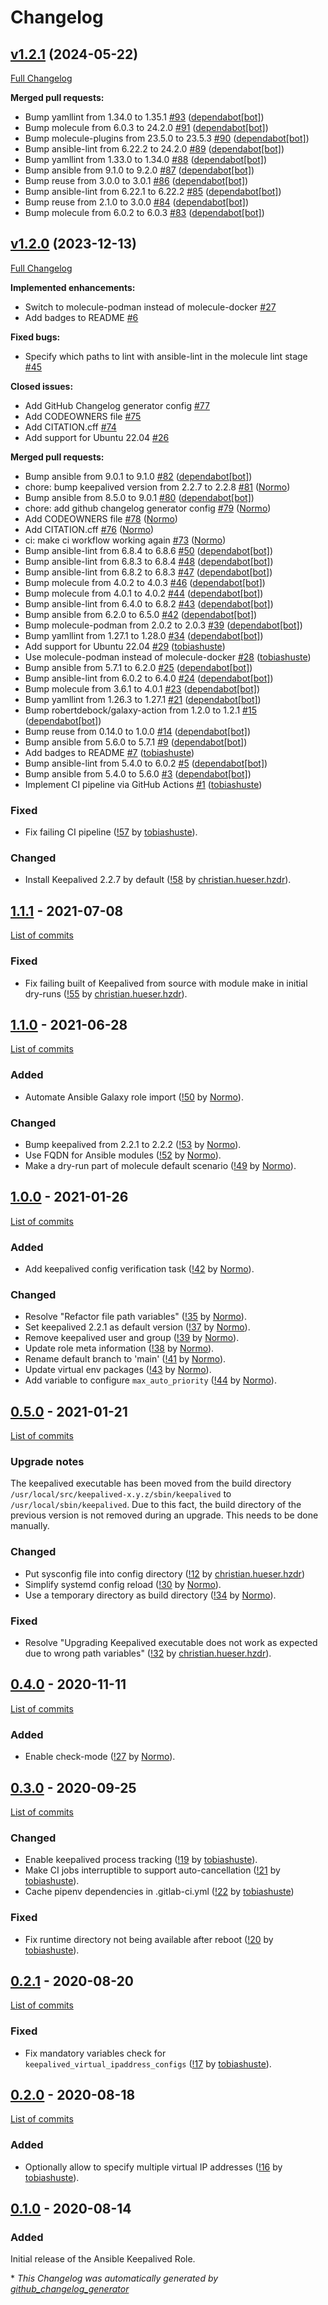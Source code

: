 <!--
SPDX-FileCopyrightText: Helmholtz Centre for Environmental Research (UFZ)
SPDX-FileCopyrightText: Helmholtz-Zentrum Dresden-Rossendorf (HZDR)

SPDX-License-Identifier: Apache-2.0
-->

# Changelog

## [v1.2.1](https://github.com/hifis-net/ansible-role-keepalived/tree/v1.2.1) (2024-05-22)

[Full Changelog](https://github.com/hifis-net/ansible-role-keepalived/compare/v1.2.0...v1.2.1)

**Merged pull requests:**

- Bump yamllint from 1.34.0 to 1.35.1 [\#93](https://github.com/hifis-net/ansible-role-keepalived/pull/93) ([dependabot[bot]](https://github.com/apps/dependabot))
- Bump molecule from 6.0.3 to 24.2.0 [\#91](https://github.com/hifis-net/ansible-role-keepalived/pull/91) ([dependabot[bot]](https://github.com/apps/dependabot))
- Bump molecule-plugins from 23.5.0 to 23.5.3 [\#90](https://github.com/hifis-net/ansible-role-keepalived/pull/90) ([dependabot[bot]](https://github.com/apps/dependabot))
- Bump ansible-lint from 6.22.2 to 24.2.0 [\#89](https://github.com/hifis-net/ansible-role-keepalived/pull/89) ([dependabot[bot]](https://github.com/apps/dependabot))
- Bump yamllint from 1.33.0 to 1.34.0 [\#88](https://github.com/hifis-net/ansible-role-keepalived/pull/88) ([dependabot[bot]](https://github.com/apps/dependabot))
- Bump ansible from 9.1.0 to 9.2.0 [\#87](https://github.com/hifis-net/ansible-role-keepalived/pull/87) ([dependabot[bot]](https://github.com/apps/dependabot))
- Bump reuse from 3.0.0 to 3.0.1 [\#86](https://github.com/hifis-net/ansible-role-keepalived/pull/86) ([dependabot[bot]](https://github.com/apps/dependabot))
- Bump ansible-lint from 6.22.1 to 6.22.2 [\#85](https://github.com/hifis-net/ansible-role-keepalived/pull/85) ([dependabot[bot]](https://github.com/apps/dependabot))
- Bump reuse from 2.1.0 to 3.0.0 [\#84](https://github.com/hifis-net/ansible-role-keepalived/pull/84) ([dependabot[bot]](https://github.com/apps/dependabot))
- Bump molecule from 6.0.2 to 6.0.3 [\#83](https://github.com/hifis-net/ansible-role-keepalived/pull/83) ([dependabot[bot]](https://github.com/apps/dependabot))

## [v1.2.0](https://github.com/hifis-net/ansible-role-keepalived/tree/v1.2.0) (2023-12-13)

[Full Changelog](https://github.com/hifis-net/ansible-role-keepalived/compare/v1.1.1...v1.2.0)

**Implemented enhancements:**

- Switch to molecule-podman instead of molecule-docker [\#27](https://github.com/hifis-net/ansible-role-keepalived/issues/27)
- Add badges to README [\#6](https://github.com/hifis-net/ansible-role-keepalived/issues/6)

**Fixed bugs:**

- Specify which paths to lint with ansible-lint in the molecule lint stage [\#45](https://github.com/hifis-net/ansible-role-keepalived/issues/45)

**Closed issues:**

- Add GitHub Changelog generator config [\#77](https://github.com/hifis-net/ansible-role-keepalived/issues/77)
- Add CODEOWNERS file [\#75](https://github.com/hifis-net/ansible-role-keepalived/issues/75)
- Add CITATION.cff [\#74](https://github.com/hifis-net/ansible-role-keepalived/issues/74)
- Add support for Ubuntu 22.04 [\#26](https://github.com/hifis-net/ansible-role-keepalived/issues/26)

**Merged pull requests:**

- Bump ansible from 9.0.1 to 9.1.0 [\#82](https://github.com/hifis-net/ansible-role-keepalived/pull/82) ([dependabot[bot]](https://github.com/apps/dependabot))
- chore: bump keepalived version from 2.2.7 to 2.2.8 [\#81](https://github.com/hifis-net/ansible-role-keepalived/pull/81) ([Normo](https://github.com/Normo))
- Bump ansible from 8.5.0 to 9.0.1 [\#80](https://github.com/hifis-net/ansible-role-keepalived/pull/80) ([dependabot[bot]](https://github.com/apps/dependabot))
- chore: add github changelog generator config [\#79](https://github.com/hifis-net/ansible-role-keepalived/pull/79) ([Normo](https://github.com/Normo))
- Add CODEOWNERS file [\#78](https://github.com/hifis-net/ansible-role-keepalived/pull/78) ([Normo](https://github.com/Normo))
- Add CITATION.cff [\#76](https://github.com/hifis-net/ansible-role-keepalived/pull/76) ([Normo](https://github.com/Normo))
- ci: make ci workflow working again [\#73](https://github.com/hifis-net/ansible-role-keepalived/pull/73) ([Normo](https://github.com/Normo))
- Bump ansible-lint from 6.8.4 to 6.8.6 [\#50](https://github.com/hifis-net/ansible-role-keepalived/pull/50) ([dependabot[bot]](https://github.com/apps/dependabot))
- Bump ansible-lint from 6.8.3 to 6.8.4 [\#48](https://github.com/hifis-net/ansible-role-keepalived/pull/48) ([dependabot[bot]](https://github.com/apps/dependabot))
- Bump ansible-lint from 6.8.2 to 6.8.3 [\#47](https://github.com/hifis-net/ansible-role-keepalived/pull/47) ([dependabot[bot]](https://github.com/apps/dependabot))
- Bump molecule from 4.0.2 to 4.0.3 [\#46](https://github.com/hifis-net/ansible-role-keepalived/pull/46) ([dependabot[bot]](https://github.com/apps/dependabot))
- Bump molecule from 4.0.1 to 4.0.2 [\#44](https://github.com/hifis-net/ansible-role-keepalived/pull/44) ([dependabot[bot]](https://github.com/apps/dependabot))
- Bump ansible-lint from 6.4.0 to 6.8.2 [\#43](https://github.com/hifis-net/ansible-role-keepalived/pull/43) ([dependabot[bot]](https://github.com/apps/dependabot))
- Bump ansible from 6.2.0 to 6.5.0 [\#42](https://github.com/hifis-net/ansible-role-keepalived/pull/42) ([dependabot[bot]](https://github.com/apps/dependabot))
- Bump molecule-podman from 2.0.2 to 2.0.3 [\#39](https://github.com/hifis-net/ansible-role-keepalived/pull/39) ([dependabot[bot]](https://github.com/apps/dependabot))
- Bump yamllint from 1.27.1 to 1.28.0 [\#34](https://github.com/hifis-net/ansible-role-keepalived/pull/34) ([dependabot[bot]](https://github.com/apps/dependabot))
- Add support for Ubuntu 22.04 [\#29](https://github.com/hifis-net/ansible-role-keepalived/pull/29) ([tobiashuste](https://github.com/tobiashuste))
- Use molecule-podman instead of molecule-docker [\#28](https://github.com/hifis-net/ansible-role-keepalived/pull/28) ([tobiashuste](https://github.com/tobiashuste))
- Bump ansible from 5.7.1 to 6.2.0 [\#25](https://github.com/hifis-net/ansible-role-keepalived/pull/25) ([dependabot[bot]](https://github.com/apps/dependabot))
- Bump ansible-lint from 6.0.2 to 6.4.0 [\#24](https://github.com/hifis-net/ansible-role-keepalived/pull/24) ([dependabot[bot]](https://github.com/apps/dependabot))
- Bump molecule from 3.6.1 to 4.0.1 [\#23](https://github.com/hifis-net/ansible-role-keepalived/pull/23) ([dependabot[bot]](https://github.com/apps/dependabot))
- Bump yamllint from 1.26.3 to 1.27.1 [\#21](https://github.com/hifis-net/ansible-role-keepalived/pull/21) ([dependabot[bot]](https://github.com/apps/dependabot))
- Bump robertdebock/galaxy-action from 1.2.0 to 1.2.1 [\#15](https://github.com/hifis-net/ansible-role-keepalived/pull/15) ([dependabot[bot]](https://github.com/apps/dependabot))
- Bump reuse from 0.14.0 to 1.0.0 [\#14](https://github.com/hifis-net/ansible-role-keepalived/pull/14) ([dependabot[bot]](https://github.com/apps/dependabot))
- Bump ansible from 5.6.0 to 5.7.1 [\#9](https://github.com/hifis-net/ansible-role-keepalived/pull/9) ([dependabot[bot]](https://github.com/apps/dependabot))
- Add badges to README [\#7](https://github.com/hifis-net/ansible-role-keepalived/pull/7) ([tobiashuste](https://github.com/tobiashuste))
- Bump ansible-lint from 5.4.0 to 6.0.2 [\#5](https://github.com/hifis-net/ansible-role-keepalived/pull/5) ([dependabot[bot]](https://github.com/apps/dependabot))
- Bump ansible from 5.4.0 to 5.6.0 [\#3](https://github.com/hifis-net/ansible-role-keepalived/pull/3) ([dependabot[bot]](https://github.com/apps/dependabot))
- Implement CI pipeline via GitHub Actions [\#1](https://github.com/hifis-net/ansible-role-keepalived/pull/1) ([tobiashuste](https://github.com/tobiashuste))

### Fixed

- Fix failing CI pipeline
  ([!57](https://gitlab.com/hifis/ansible/keepalived-role/-/merge_requests/57)
  by [tobiashuste](https://gitlab.com/tobiashuste)).

### Changed

- Install Keepalived 2.2.7 by default
  ([!58](https://gitlab.com/hifis/ansible/keepalived-role/-/merge_requests/58)
  by [christian.hueser.hzdr](https://gitlab.com/christian.hueser.hzdr)).

## [1.1.1](https://gitlab.com/hifis/ansible/keepalived-role/-/releases/v1.1.1) - 2021-07-08

[List of commits](https://gitlab.com/hifis/ansible/keepalived-role/-/compare/v1.1.0...v1.1.1)

### Fixed

- Fix failing built of Keepalived from source with module make in initial dry-runs
  ([!55](https://gitlab.com/hifis/ansible/keepalived-role/-/merge_requests/55)
  by [christian.hueser.hzdr](https://gitlab.com/christian.hueser.hzdr)).

## [1.1.0](https://gitlab.com/hifis/ansible/keepalived-role/-/releases/v1.1.0) - 2021-06-28

[List of commits](https://gitlab.com/hifis/ansible/keepalived-role/-/compare/v1.0.0...v1.1.0)

### Added

- Automate Ansible Galaxy role import
  ([!50](https://gitlab.com/hifis/ansible/keepalived-role/-/merge_requests/50)
  by [Normo](https://gitlab.com/Normo)).

### Changed

- Bump keepalived from 2.2.1 to 2.2.2
  ([!53](https://gitlab.com/hifis/ansible/keepalived-role/-/merge_requests/53)
  by [Normo](https://gitlab.com/Normo)).
- Use FQDN for Ansible modules
  ([!52](https://gitlab.com/hifis/ansible/keepalived-role/-/merge_requests/52)
  by [Normo](https://gitlab.com/Normo)).
- Make a dry-run part of molecule default scenario
  ([!49](https://gitlab.com/hifis/ansible/keepalived-role/-/merge_requests/49)
  by [Normo](https://gitlab.com/Normo)).

## [1.0.0](https://gitlab.com/hifis/ansible/keepalived-role/-/releases/v1.0.0) - 2021-01-26

[List of commits](https://gitlab.com/hifis/ansible/keepalived-role/-/compare/v0.5.0...v1.0.0)

### Added

- Add keepalived config verification task
  ([!42](https://gitlab.com/hifis/ansible/keepalived-role/-/merge_requests/42)
  by [Normo](https://gitlab.com/Normo)).

### Changed

- Resolve "Refactor file path variables"
  ([!35](https://gitlab.com/hifis/ansible/keepalived-role/-/merge_requests/35)
  by [Normo](https://gitlab.com/Normo)).
- Set keepalived 2.2.1 as default version
  ([!37](https://gitlab.com/hifis/ansible/keepalived-role/-/merge_requests/37)
  by [Normo](https://gitlab.com/Normo)).
- Remove keepalived user and group
  ([!39](https://gitlab.com/hifis/ansible/keepalived-role/-/merge_requests/39)
  by [Normo](https://gitlab.com/Normo)).
- Update role meta information
  ([!38](https://gitlab.com/hifis/ansible/keepalived-role/-/merge_requests/38)
  by [Normo](https://gitlab.com/Normo)).
- Rename default branch to 'main'
  ([!41](https://gitlab.com/hifis/ansible/keepalived-role/-/merge_requests/41)
  by [Normo](https://gitlab.com/Normo)).
- Update virtual env packages
  ([!43](https://gitlab.com/hifis/ansible/keepalived-role/-/merge_requests/43)
  by [Normo](https://gitlab.com/Normo)).
- Add variable to configure `max_auto_priority`
  ([!44](https://gitlab.com/hifis/ansible/keepalived-role/-/merge_requests/44)
  by [Normo](https://gitlab.com/Normo)).

## [0.5.0](https://gitlab.com/hifis/ansible/keepalived-role/-/releases/v0.5.0) - 2021-01-21

[List of commits](https://gitlab.com/hifis/ansible/keepalived-role/-/compare/v0.4.0...v0.5.0)

### Upgrade notes

The keepalived executable has been moved from the build directory
`/usr/local/src/keepalived-x.y.z/sbin/keepalived` to
`/usr/local/sbin/keepalived`. Due to this fact, the build directory of the
previous version is not removed during an upgrade. This needs to be done
manually.

### Changed

- Put sysconfig file into config directory
  ([!12](https://gitlab.com/hifis/ansible/keepalived-role/-/merge_requests/12)
  by [christian.hueser.hzdr](https://gitlab.com/christian.hueser.hzdr))
- Simplify systemd config reload
  ([!30](https://gitlab.com/hifis/ansible/keepalived-role/-/merge_requests/30)
  by [Normo](https://gitlab.com/Normo)).
- Use a temporary directory as build directory
  ([!34](https://gitlab.com/hifis/ansible/keepalived-role/-/merge_requests/34)
  by [Normo](https://gitlab.com/Normo)).

### Fixed

- Resolve "Upgrading Keepalived executable does not work as expected due to
  wrong path variables"
  ([!32](https://gitlab.com/hifis/ansible/keepalived-role/-/merge_requests/32)
  by [christian.hueser.hzdr](https://gitlab.com/christian.hueser.hzdr)).

## [0.4.0](https://gitlab.com/hifis/ansible/keepalived-role/-/releases/v0.4.0) - 2020-11-11

[List of commits](https://gitlab.com/hifis/ansible/keepalived-role/-/compare/v0.3.0...v0.4.0)

### Added

- Enable check-mode
  ([!27](https://gitlab.com/hifis/ansible/keepalived-role/-/merge_requests/27)
  by [Normo](https://gitlab.com/Normo)).

## [0.3.0](https://gitlab.com/hifis/ansible/keepalived-role/-/releases/v0.3.0) - 2020-09-25

[List of commits](https://gitlab.com/hifis/ansible/keepalived-role/-/compare/v0.2.1...v0.3.0)

### Changed

- Enable keepalived process tracking
  ([!19](https://gitlab.com/hifis/ansible/keepalived-role/-/merge_requests/19)
  by [tobiashuste](https://gitlab.com/tobiashuste)).
- Make CI jobs interruptible to support auto-cancellation
  ([!21](https://gitlab.com/hifis/ansible/keepalived-role/-/merge_requests/21)
  by [tobiashuste](https://gitlab.com/tobiashuste)).
- Cache pipenv dependencies in .gitlab-ci.yml
  ([!22](https://gitlab.com/hifis/ansible/keepalived-role/-/merge_requests/22)
  by [tobiashuste](https://gitlab.com/tobiashuste))

### Fixed

- Fix runtime directory not being available after reboot
  ([!20](https://gitlab.com/hifis/ansible/keepalived-role/-/merge_requests/20)
  by [tobiashuste](https://gitlab.com/tobiashuste)).

## [0.2.1](https://gitlab.com/hifis/ansible/keepalived-role/-/releases/v0.2.1) - 2020-08-20

[List of commits](https://gitlab.com/hifis/ansible/keepalived-role/-/compare/v0.2.0...v0.2.1)

### Fixed

- Fix mandatory variables check for `keepalived_virtual_ipaddress_configs`
  ([!17](https://gitlab.com/hifis/ansible/keepalived-role/-/merge_requests/17)
  by [tobiashuste](https://gitlab.com/tobiashuste)).

## [0.2.0](https://gitlab.com/hifis/ansible/keepalived-role/-/releases/v0.2.0) - 2020-08-18

[List of commits](https://gitlab.com/hifis/ansible/keepalived-role/-/compare/v0.1.0...v0.2.0)

### Added

- Optionally allow to specify multiple virtual IP addresses
([!16](https://gitlab.com/hifis/ansible/keepalived-role/-/merge_requests/16)
by [tobiashuste](https://gitlab.com/tobiashuste)).

## [0.1.0](https://gitlab.com/hifis/ansible/keepalived-role/-/releases/v0.1.0) - 2020-08-14

### Added

Initial release of the Ansible Keepalived Role.


\* *This Changelog was automatically generated by [github_changelog_generator](https://github.com/github-changelog-generator/github-changelog-generator)*
